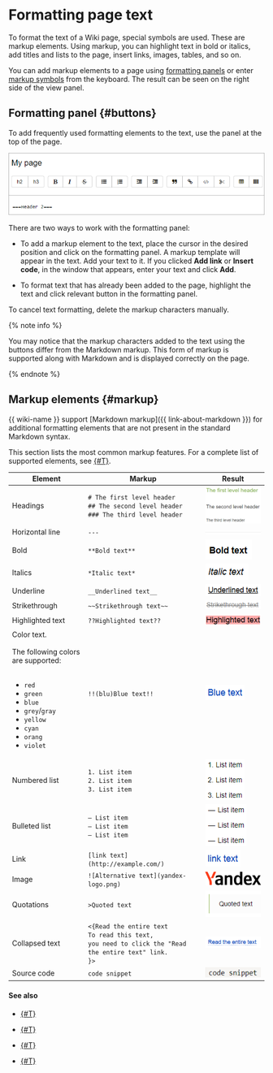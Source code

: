 # Formatting page text

To format the text of a Wiki page, special symbols are used. These are markup elements. Using markup, you can highlight text in bold or italics, add titles and lists to the page, insert links, images, tables, and so on.

You can add markup elements to a page using [formatting panels](#buttons) or enter [markup symbols](#markup) from the keyboard. The result can be seen on the right side of the view panel.

## Formatting panel {#buttons}

To add frequently used formatting elements to the text, use the panel at the top of the page.

![](../_assets/wiki/format_pane.png)

There are two ways to work with the formatting panel:

- To add a markup element to the text, place the cursor in the desired position and click on the formatting panel. A markup template will appear in the text. Add your text to it. If you clicked **Add link** or **Insert code**, in the window that appears, enter your text and click **Add**.

- To format text that has already been added to the page, highlight the text and click relevant button in the formatting panel.

To cancel text formatting, delete the markup characters manually.

{% note info %}

You may notice that the markup characters added to the text using the buttons differ from the Markdown markup. This form of markup is supported along with Markdown and is displayed correctly on the page.

{% endnote %}

## Markup elements {#markup}

{{ wiki-name }} support [Markdown markup]({{ link-about-markdown }}) for additional formatting elements that are not present in the standard Markdown syntax.

This section lists the most common markup features. For a complete list of supported elements, see [{#T}](static-markup.md).

| Element | Markup | Result |
| --- | --- | --- |
| Headings | `# The first level header`<br/>`## The second level header`<br/>`### The third level header` | ![](../_assets/wiki/h1-h3.png) |
| Horizontal line | `---` | ![](../_assets/wiki/hr.png) |
| Bold | `**Bold text**` | ![](../_assets/wiki/bold.png) |
| Italics | `*Italic text*` | ![](../_assets/wiki/italic.png) |
| Underline | `__Underlined text__` | ![](../_assets/wiki/underlined.png) |
| Strikethrough | `~~Strikethrough text~~` | ![](../_assets/wiki/crossed.png) |
| Highlighted text | `??Highlighted text??` | ![](../_assets/wiki/red-background.png) |
| Color text.<br/><br/>The following colors are supported:<br/><br/><ul><li>`red`</li><li>`green`</li><li>`blue`</li><li>`grey`/`gray`</li><li>`yellow`</li><li>`cyan`</li><li>`orang`</li><li>`violet`</li></ul> | `!!(blu)Blue text!!` | ![](../_assets/wiki/colored.png) |
| Numbered list | `1. List item`<br/>`2. List item`<br/>`3. List item` | ![](../_assets/wiki/ol-flat.png) |
| Bulleted list | `– List item`<br/>`– List item`<br/>`– List item` | ![](../_assets/wiki/ul-flat.png) |
| Link | `[link text](http://example.com/)` | ![](../_assets/wiki/hyperlink.png) |
| Image | `![Alternative text](yandex-logo.png)` | ![](../_assets/wiki/logo95x37x8.png) |
| Quotations | `>Quoted text` | ![](../_assets/wiki/qote-short.png) |
| Collapsed text | `<{Read the entire text`<br/>`To read this text,`<br/>`you need to click the "Read the entire text" link.`<br/>`}>` | ![](../_assets/wiki/cut.png) |
| Source code | `code snippet` | ![](../_assets/wiki/source-code-2.png) |

#### See also

- [{#T}](add-image.md)

- [{#T}](add-grid.md)

- [{#T}](attach-file.md)

- [{#T}](add-toc.md)

